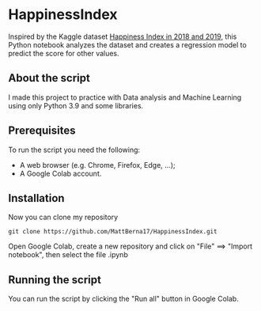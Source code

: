# HappinessIndex
Inspired by the Kaggle dataset [Happiness Index in 2018 and 2019](https://www.kaggle.com/datasets/sougatapramanick/happiness-index-2018-2019), this Python notebook analyzes the dataset and creates a regression model to predict the score for other values.

## About the script

I made this project to practice with Data analysis and Machine Learning using only Python 3.9 and some libraries.



## Prerequisites
To run the script you need the following:

- A web browser (e.g. Chrome, Firefox, Edge, ...);
- A Google Colab account. 



## Installation
Now you can clone my repository
```
git clone https://github.com/MattBerna17/HappinessIndex.git
```

Open Google Colab, create a new repository and click on "File" ==> "Import notebook", then select the file .ipynb



## Running the script
You can run the script by clicking the "Run all" button in Google Colab.
